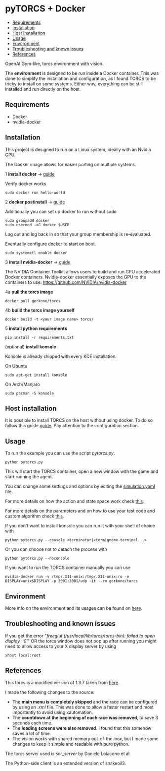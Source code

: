 # pyTORCS + Docker
  * [Requirements](#requirements)
  * [Installation](#installation)
  * [Host installation](#host-installation)
  * [Usage](#usage)
  * [Envoronment](#environment)
  * [Troubleshooting and known issues](#troubleshooting-and-known-issues)
  * [References](#references)

OpenAI Gym-like, torcs environment with vision.

The **environment** is designed to be run inside a Docker container. This was done to simplify the installation and configuration, as I found TORCS to be tricky to install on some systems. Either way, everything can be still installed and run directly on the host.

## Requirements
* Docker
* nvidia-docker

## Installation
This project is designed to run on a Linux system, ideally with an Nvidia GPU.

The Docker image allows for easier porting on multiple systems.

1 **install docker** -> [guide](https://docs.docker.com/engine/install/)

Verify docker works
```
sudo docker run hello-world
```

2 **docker postinstall** -> [guide](https://docs.docker.com/engine/install/linux-postinstall/)

Additionally you can set up docker to run without sudo
```
sudo groupadd docker
sudo usermod -aG docker $USER
```
Log out and log back in so that your group membership is re-evaluated.

Eventually configure docker to start on boot.
```
sudo systemctl enable docker
```

3 **install nvidia-docker** -> [guide](https://docs.nvidia.com/datacenter/cloud-native/container-toolkit/install-guide.html#docker).

The NVIDIA Container Toolkit allows users to build and run GPU accelerated Docker containers.
Nvidia-docker essentially exposes the GPU to the containers to use: https://github.com/NVIDIA/nvidia-docker

4a **pull the torcs image**
```
docker pull gerkone/torcs
```

4b **build the torcs image yourself**
```
docker build -t <your image name> torcs/
```

5 **install python requirements**
```
pip install -r requirements.txt
```

(optional) **install konsole**

Konsole is already shipped with every KDE installation.

On Ubuntu
```
sudo apt-get install konsole
```
On Arch/Manjaro
```
sudo pacman -S konsole
```

## Host installation
It is possible to install TORCS on the host without using docker. To do so follow this guide [guide](https://github.com/gerkone/pyTORCS-docker/blob/master/torcs/README.md). Pay attention to the configuration section.

## Usage
To run the example you can use the script _pytorcs.py_.
```
python pytorcs.py
```
This will start the TORCS container, open a new window with the game and start running the agent.

You can change some settings and options by editing the [simulation.yaml](config/simulation.yaml) file.

For more details on how the action and state space work check [this](https://github.com/gerkone/pyTORCS-docker/blob/master/driver/README.md).

For more details on the parameters and on how to use your test code and custom algorithm check [this](https://github.com/gerkone/pyTORCS-docker/blob/master/driver/torcs_client/README.md).

If you don't want to install konsole you can run it with your shell of choice with
```
python pytorcs.py --console <terminator|xterm|gnome-terminal...>
```

Or you can choose not to detach the process with
```
python pytorcs.py --noconsole
```

If you want to run the TORCS container manually you can use
```
nvidia-docker run -v /tmp/.X11-unix:/tmp/.X11-unix:ro -e DISPLAY=unix$DISPLAY -p 3001:3001/udp -it --rm gerkone/torcs
```
## Environment
More info on the environment and its usages can be found on [here](https://github.com/gerkone/pyTORCS-docker/tree/master/driver/torcs_client).

## Troubleshooting and known issues
If you get the error "_freeglut (/usr/local/lib/torcs/torcs-bin): failed to open display ':0'_" OR the torcs window does not pop up after running you might need to allow access to your X display server by using
```
xhost local:root
```

## References
This torcs is a modified version of 1.3.7 taken from [here](https://github.com/fmirus/torcs-1.3.7).

I made the following changes to the source:
- The **main menu is completely skipped** and the race can be configured by using an _.xml_ file. This was done to allow a faster restart and most importantly to avoid using xautomation.
- The **countdown at the beginning of each race was removed**, to save 3 seconds each time.
- The **loading screens were also removed**. I found that this somehow saves a lot of time.
- The vision works with shared memory out-of-the-box, but I made some changes to keep it simple and readable with pure python.

The torcs server used is _scr_server_ by Daniele Loiacono et al.

The Python-side client is an extended version of snakeoil3.
